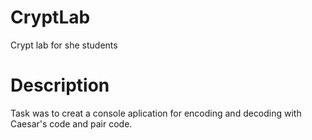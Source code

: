 # CryptLab
Crypt lab for she students
# Description
Task was to creat a console aplication for encoding and decoding with Caesar's code and pair code.

